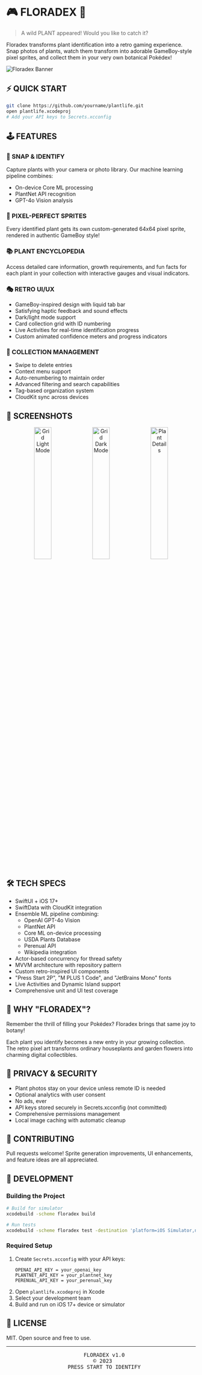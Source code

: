 # 🎮 FLORADEX 🌱

> A wild PLANT appeared! Would you like to catch it?

Floradex transforms plant identification into a retro gaming experience. Snap photos of plants, watch them transform into adorable GameBoy-style pixel sprites, and collect them in your very own botanical Pokédex!

![Floradex Banner](assets/floradex_banner.png)

## ⚡ QUICK START

```bash
git clone https://github.com/yourname/plantlife.git
open plantlife.xcodeproj
# Add your API keys to Secrets.xcconfig
```

## 🕹️ FEATURES

### 📸 SNAP & IDENTIFY
Capture plants with your camera or photo library. Our machine learning pipeline combines:
- On-device Core ML processing
- PlantNet API recognition 
- GPT-4o Vision analysis

### 🧩 PIXEL-PERFECT SPRITES
Every identified plant gets its own custom-generated 64x64 pixel sprite, rendered in authentic GameBoy style!

### 📚 PLANT ENCYCLOPEDIA 
Access detailed care information, growth requirements, and fun facts for each plant in your collection with interactive gauges and visual indicators.

### 🎭 RETRO UI/UX
- GameBoy-inspired design with liquid tab bar
- Satisfying haptic feedback and sound effects
- Dark/light mode support
- Card collection grid with ID numbering
- Live Activities for real-time identification progress
- Custom animated confidence meters and progress indicators

### 🧰 COLLECTION MANAGEMENT
- Swipe to delete entries
- Context menu support
- Auto-renumbering to maintain order
- Advanced filtering and search capabilities
- Tag-based organization system
- CloudKit sync across devices

## 📱 SCREENSHOTS

<div align="center">
  <img src="screenshots/grid_light.png" width="30%" alt="Grid Light Mode">
  <img src="screenshots/grid_dark.png" width="30%" alt="Grid Dark Mode">
  <img src="screenshots/details.png" width="30%" alt="Plant Details">
</div>

## 🛠️ TECH SPECS

- SwiftUI + iOS 17+
- SwiftData with CloudKit integration
- Ensemble ML pipeline combining:
  - OpenAI GPT-4o Vision
  - PlantNet API
  - Core ML on-device processing
  - USDA Plants Database
  - Perenual API
  - Wikipedia integration
- Actor-based concurrency for thread safety
- MVVM architecture with repository pattern
- Custom retro-inspired UI components
- "Press Start 2P", "M PLUS 1 Code", and "JetBrains Mono" fonts
- Live Activities and Dynamic Island support
- Comprehensive unit and UI test coverage

## 💾 WHY "FLORADEX"?

Remember the thrill of filling your Pokédex? Floradex brings that same joy to botany!

Each plant you identify becomes a new entry in your growing collection. The retro pixel art transforms ordinary houseplants and garden flowers into charming digital collectibles.

## 🔐 PRIVACY & SECURITY

- Plant photos stay on your device unless remote ID is needed
- Optional analytics with user consent
- No ads, ever
- API keys stored securely in Secrets.xcconfig (not committed)
- Comprehensive permissions management
- Local image caching with automatic cleanup

## 🌟 CONTRIBUTING

Pull requests welcome! Sprite generation improvements, UI enhancements, and feature ideas are all appreciated.

## 🚀 DEVELOPMENT

### Building the Project
```bash
# Build for simulator
xcodebuild -scheme floradex build

# Run tests
xcodebuild -scheme floradex test -destination 'platform=iOS Simulator,name=iPhone 15'
```

### Required Setup
1. Create `Secrets.xcconfig` with your API keys:
   ```
   OPENAI_API_KEY = your_openai_key
   PLANTNET_API_KEY = your_plantnet_key
   PERENUAL_API_KEY = your_perenual_key
   ```
2. Open `plantlife.xcodeproj` in Xcode
3. Select your development team
4. Build and run on iOS 17+ device or simulator

## 📜 LICENSE

MIT. Open source and free to use.

---

<div align="center">
  <pre>
  FLORADEX v1.0
  © 2023 
  PRESS START TO IDENTIFY
  </pre>
</div>